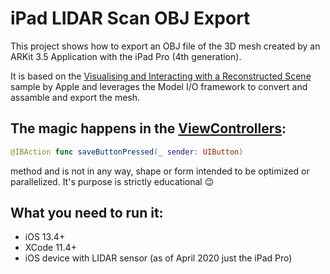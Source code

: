 # iPad LIDAR Scan OBJ Export

This project shows how to export an OBJ file of the 3D mesh created by an ARKit 3.5 Application with the iPad Pro (4th generation).

It is based on the [Visualising and Interacting with a Reconstructed Scene][1] sample by Apple and leverages the Model I/O framework to convert and assamble and export the mesh.

## The magic happens in the [ViewControllers][2]:
``` swift
@IBAction func saveButtonPressed(_ sender: UIButton)
```
method and is not in any way, shape or form intended to be optimized or parallelized.
It's purpose is strictly educational :wink:

## What you need to run it:
* iOS 13.4+
* XCode 11.4+
* iOS device with LIDAR sensor (as of April 2020 just the iPad Pro)



[1]:https://developer.apple.com/documentation/arkit/world_tracking/visualizing_and_interacting_with_a_reconstructed_scene
[2]:iPadLIDARScanExport/ViewController.swift
